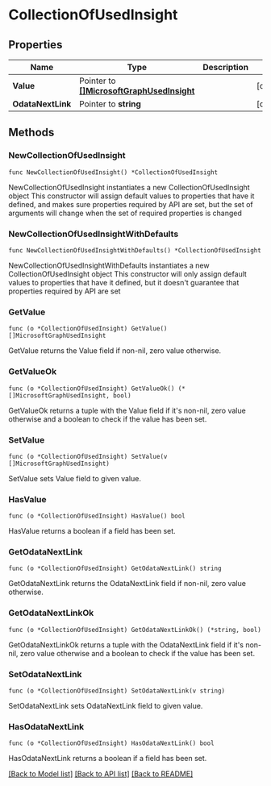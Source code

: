 # CollectionOfUsedInsight

## Properties

Name | Type | Description | Notes
------------ | ------------- | ------------- | -------------
**Value** | Pointer to [**[]MicrosoftGraphUsedInsight**](MicrosoftGraphUsedInsight.md) |  | [optional] 
**OdataNextLink** | Pointer to **string** |  | [optional] 

## Methods

### NewCollectionOfUsedInsight

`func NewCollectionOfUsedInsight() *CollectionOfUsedInsight`

NewCollectionOfUsedInsight instantiates a new CollectionOfUsedInsight object
This constructor will assign default values to properties that have it defined,
and makes sure properties required by API are set, but the set of arguments
will change when the set of required properties is changed

### NewCollectionOfUsedInsightWithDefaults

`func NewCollectionOfUsedInsightWithDefaults() *CollectionOfUsedInsight`

NewCollectionOfUsedInsightWithDefaults instantiates a new CollectionOfUsedInsight object
This constructor will only assign default values to properties that have it defined,
but it doesn't guarantee that properties required by API are set

### GetValue

`func (o *CollectionOfUsedInsight) GetValue() []MicrosoftGraphUsedInsight`

GetValue returns the Value field if non-nil, zero value otherwise.

### GetValueOk

`func (o *CollectionOfUsedInsight) GetValueOk() (*[]MicrosoftGraphUsedInsight, bool)`

GetValueOk returns a tuple with the Value field if it's non-nil, zero value otherwise
and a boolean to check if the value has been set.

### SetValue

`func (o *CollectionOfUsedInsight) SetValue(v []MicrosoftGraphUsedInsight)`

SetValue sets Value field to given value.

### HasValue

`func (o *CollectionOfUsedInsight) HasValue() bool`

HasValue returns a boolean if a field has been set.

### GetOdataNextLink

`func (o *CollectionOfUsedInsight) GetOdataNextLink() string`

GetOdataNextLink returns the OdataNextLink field if non-nil, zero value otherwise.

### GetOdataNextLinkOk

`func (o *CollectionOfUsedInsight) GetOdataNextLinkOk() (*string, bool)`

GetOdataNextLinkOk returns a tuple with the OdataNextLink field if it's non-nil, zero value otherwise
and a boolean to check if the value has been set.

### SetOdataNextLink

`func (o *CollectionOfUsedInsight) SetOdataNextLink(v string)`

SetOdataNextLink sets OdataNextLink field to given value.

### HasOdataNextLink

`func (o *CollectionOfUsedInsight) HasOdataNextLink() bool`

HasOdataNextLink returns a boolean if a field has been set.


[[Back to Model list]](../README.md#documentation-for-models) [[Back to API list]](../README.md#documentation-for-api-endpoints) [[Back to README]](../README.md)


